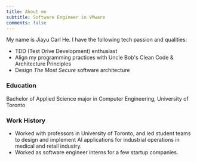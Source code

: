 ```yaml
---
title: About me
subtitle: Software Engineer in VMware
comments: false
---
```


My name is Jiayu Carl He. I have the following tech passion and qualities:

- TDD (Test Drive Development) enthusiast
- Align my programming practices with Uncle Bob's Clean Code & Architecture Principles
- Design *The Most Secure* software architecture


### Education
Bachelor of Applied Science major in Computer Engineering, University of Toronto

### Work History
- Worked with professors in University of Toronto, and led student teams to design and implement AI applications for industrial operations in medical and retail industry.
- Worked as software engineer interns for a few startup companies.
